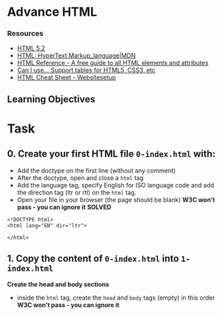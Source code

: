 # Advance HTML
### Resources
* [HTML 5.2](https://intranet.hbtn.io/rltoken/vKPDYmtKXaKCHn5lpZXz7w)
* [HTML: HyperText Markup_language|MDN](https://intranet.hbtn.io/rltoken/ZSMZYbNUWEhTarg4x5syCQ)
* [HTML Reference - A free guide to all HTML elements and attributes](https://intranet.hbtn.io/rltoken/hPxzkJUCKscaZ1YgG0Xaig)
* [Can I use... Support tables for HTML5, CSS3, etc](https://intranet.hbtn.io/rltoken/hPxzkJUCKscaZ1YgG0Xaig)
* [HTML Cheat Sheet - Websitesetup](https://intranet.hbtn.io/rltoken/33djKxCai7mwDufKGL7eCg)
## Learning Objectives

# Task
## 0. Create your first HTML file `0-index.html` with:

* Add the doctype on the first line (without any comment)
* After the doctype, open and close a `html` tag
* Add the language tag, specify English for ISO language code and add the direction tag (ltr or rtl) on the `html` tag.
* Open your file in your browser (the page should be blank)
**W3C won’t pass - you can ignore it**
**SOLVED**
```
<!DOCTYPE html>
<html lang="EN" dir="ltr">

</html>
```
## 1. Copy the content of `0-index.html` into `1-index.html`
**Create the head and body sections**
* inside the `html` tag, create the `head` and `body` tags (empty) in this order
**W3C won’t pass - you can ignore it**
